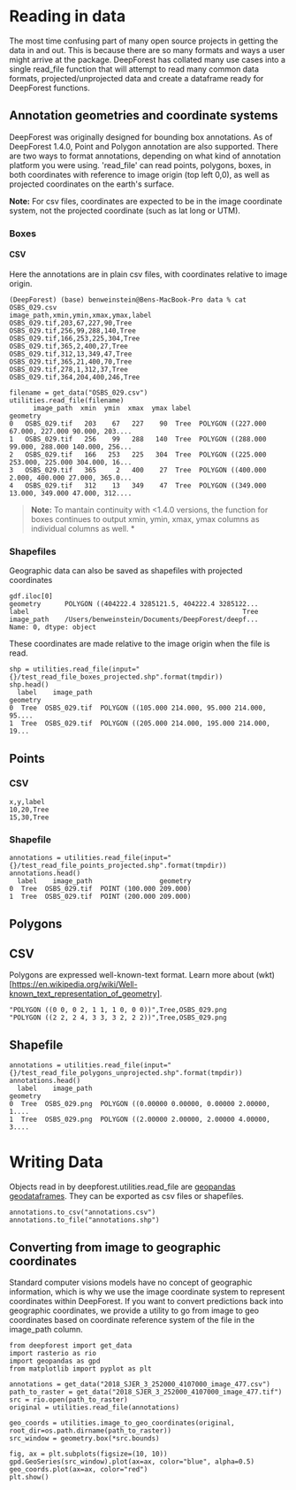 # Reading in data

The most time confusing part of many open source projects in getting the data in and out. This is because there are so many formats and ways a user might arrive at the package. DeepForest has collated many use cases into a single read_file function that will attempt to read many common data formats, projected/unprojected data and create a dataframe ready for DeepForest functions.

## Annotation geometries and coordinate systems

DeepForest was originally designed for bounding box annotations. As of DeepForest 1.4.0, Point and Polygon annotation are also supported. There are two ways to format annotations, depending on what kind of annotation platform you were using. 'read_file' can read points, polygons, boxes, in both coordinates with reference to image origin (top left 0,0), as well as projected coordinates on the earth's surface.

**Note:** For csv files, coordinates are expected to be in the image coordinate system, not the projected coordinate (such as lat long or UTM).

### Boxes

#### CSV

Here the annotations are in plain csv files, with coordinates relative to image origin.
```
(DeepForest) (base) benweinstein@Bens-MacBook-Pro data % cat OSBS_029.csv
image_path,xmin,ymin,xmax,ymax,label
OSBS_029.tif,203,67,227,90,Tree
OSBS_029.tif,256,99,288,140,Tree
OSBS_029.tif,166,253,225,304,Tree
OSBS_029.tif,365,2,400,27,Tree
OSBS_029.tif,312,13,349,47,Tree
OSBS_029.tif,365,21,400,70,Tree
OSBS_029.tif,278,1,312,37,Tree
OSBS_029.tif,364,204,400,246,Tree
```
```
filename = get_data("OSBS_029.csv")
utilities.read_file(filename)
      image_path  xmin  ymin  xmax  ymax label                                           geometry
0   OSBS_029.tif   203    67   227    90  Tree  POLYGON ((227.000 67.000, 227.000 90.000, 203....
1   OSBS_029.tif   256    99   288   140  Tree  POLYGON ((288.000 99.000, 288.000 140.000, 256...
2   OSBS_029.tif   166   253   225   304  Tree  POLYGON ((225.000 253.000, 225.000 304.000, 16...
3   OSBS_029.tif   365     2   400    27  Tree  POLYGON ((400.000 2.000, 400.000 27.000, 365.0...
4   OSBS_029.tif   312    13   349    47  Tree  POLYGON ((349.000 13.000, 349.000 47.000, 312....
```
> **Note:**  To mantain continuity with <1.4.0 versions, the function for boxes continues to output xmin, ymin, xmax, ymax columns as individual columns as well. *

### Shapefiles

Geographic data can also be saved as shapefiles with projected coordinates

```
gdf.iloc[0]
geometry      POLYGON ((404222.4 3285121.5, 404222.4 3285122...
label                                                      Tree
image_path    /Users/benweinstein/Documents/DeepForest/deepf...
Name: 0, dtype: object
```

These coordinates are made relative to the image origin when the file is read.

```
shp = utilities.read_file(input="{}/test_read_file_boxes_projected.shp".format(tmpdir))
shp.head()
  label    image_path                                           geometry
0  Tree  OSBS_029.tif  POLYGON ((105.000 214.000, 95.000 214.000, 95....
1  Tree  OSBS_029.tif  POLYGON ((205.000 214.000, 195.000 214.000, 19...
```

## Points

### CSV

```
x,y,label
10,20,Tree
15,30,Tree
```

### Shapefile
```
annotations = utilities.read_file(input="{}/test_read_file_points_projected.shp".format(tmpdir))
annotations.head()
  label    image_path                 geometry
0  Tree  OSBS_029.tif  POINT (100.000 209.000)
1  Tree  OSBS_029.tif  POINT (200.000 209.000)
```

## Polygons

## CSV

Polygons are expressed well-known-text format. Learn more about (wkt)[https://en.wikipedia.org/wiki/Well-known_text_representation_of_geometry]. 

```
"POLYGON ((0 0, 0 2, 1 1, 1 0, 0 0))",Tree,OSBS_029.png
"POLYGON ((2 2, 2 4, 3 3, 3 2, 2 2))",Tree,OSBS_029.png
```

## Shapefile
```
annotations = utilities.read_file(input="{}/test_read_file_polygons_unprojected.shp".format(tmpdir))
annotations.head()
  label    image_path                                           geometry
0  Tree  OSBS_029.png  POLYGON ((0.00000 0.00000, 0.00000 2.00000, 1....
1  Tree  OSBS_029.png  POLYGON ((2.00000 2.00000, 2.00000 4.00000, 3....
```

# Writing Data
 
Objects read in by deepforest.utilities.read_file are [geopandas geodataframes](https://geopandas.org/en/stable/docs/reference/api/geopandas.GeoDataFrame.html). They can be exported as csv files or shapefiles. 

```
annotations.to_csv("annotations.csv")
annotations.to_file("annotations.shp")
```

## Converting from image to geographic coordinates

Standard computer visions models have no concept of geographic information, which is why we use the image coordinate system to represent coordinates within DeepForest. If you want to convert predictions back into geographic coordinates, we provide a utility to go from image to geo coordinates based on coordinate reference system of the file in the image_path column.

```
from deepforest import get_data
import rasterio as rio
import geopandas as gpd
from matplotlib import pyplot as plt

annotations = get_data("2018_SJER_3_252000_4107000_image_477.csv")
path_to_raster = get_data("2018_SJER_3_252000_4107000_image_477.tif")
src = rio.open(path_to_raster)
original = utilities.read_file(annotations)

geo_coords = utilities.image_to_geo_coordinates(original, root_dir=os.path.dirname(path_to_raster))
src_window = geometry.box(*src.bounds)

fig, ax = plt.subplots(figsize=(10, 10))
gpd.GeoSeries(src_window).plot(ax=ax, color="blue", alpha=0.5)
geo_coords.plot(ax=ax, color="red")
plt.show()
```